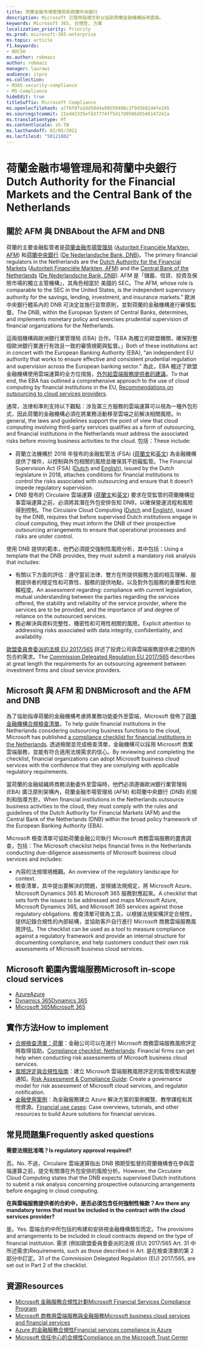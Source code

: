 ```yaml
---
title: 荷蘭金融市場管理局和荷蘭中央銀行
description: Microsoft 已發佈指導方針以協助荷蘭金融機構採用雲端。
keywords: Microsoft 365, 合規性, 方案
localization_priority: Priority
ms.prod: microsoft-365-enterprise
ms.topic: article
f1.keywords:
- NOCSH
ms.author: robmazz
author: robmazz
manager: laurawi
audience: itpro
ms.collection:
- M365-security-compliance
- MS-Compliance
hideEdit: true
titleSuffix: Microsoft Compliance
ms.openlocfilehash: a7f6f07a2dd58d4a99559488c3f9d3b92d4fe195
ms.sourcegitcommit: 21ed42335efd37774ff5d17d9586d5546147241a
ms.translationtype: HT
ms.contentlocale: zh-TW
ms.lasthandoff: 02/05/2021
ms.locfileid: "50121802"
---
```

# <a name="dutch-authority-for-the-financial-markets-and-the-central-bank-of-the-netherlands"></a><span data-ttu-id="4b40b-104">荷蘭金融市場管理局和荷蘭中央銀行</span><span class="sxs-lookup"><span data-stu-id="4b40b-104">Dutch Authority for the Financial Markets and the Central Bank of the Netherlands</span></span>

## <a name="about-the-afm-and-dnb"></a><span data-ttu-id="4b40b-105">關於 AFM 與 DNB</span><span class="sxs-lookup"><span data-stu-id="4b40b-105">About the AFM and DNB</span></span>

<span data-ttu-id="4b40b-106">荷蘭的主要金融監管者是[荷蘭金融市場管理局](https://afm.nl/en) ([Autoriteit Financiële Markten, AFM](https://afm.nl/)) 和[荷蘭中央銀行](https://www.dnb.nl/en/home/index.jsp) ([De Nederlandsche Bank, DNB](https://www.dnb.nl/home/))。</span><span class="sxs-lookup"><span data-stu-id="4b40b-106">The primary financial regulators in the Netherlands are the [Dutch Authority for the Financial Markets](https://afm.nl/en) ([Autoriteit Financiële Markten, AFM](https://afm.nl/)) and the [Central Bank of the Netherlands](https://www.dnb.nl/en/home/index.jsp) ([De Nederlandsche Bank, DNB](https://www.dnb.nl/home/)).</span></span> <span data-ttu-id="4b40b-107">AFM 是「儲蓄、信貸、投資及保險市場的獨立主管機構」，其角色相當於 美國的 SEC。</span><span class="sxs-lookup"><span data-stu-id="4b40b-107">The AFM, whose role is comparable to the SEC in the United States, is the independent supervisory authority for the savings, lending, investment, and insurance markets.”</span></span> <span data-ttu-id="4b40b-108">歐洲中央銀行體系內的 DNB 可決定並施行貨幣原則，並對荷蘭的金融機構進行審慎監督。</span><span class="sxs-lookup"><span data-stu-id="4b40b-108">The DNB, within the European System of Central Banks, determines, and implements monetary policy and exercises prudential supervision of financial organizations for the Netherlands.</span></span>  
  
<span data-ttu-id="4b40b-109">這兩個機構與歐洲銀行業管理局 (EBA) 合作。「EBA 為獨立的歐盟機關，確保對整個歐洲銀行業進行有效且一致的審慎規範與監督。」</span><span class="sxs-lookup"><span data-stu-id="4b40b-109">Both of these institutions act in concert with the European Banking Authority (EBA), “an independent EU authority that works to ensure effective and consistent prudential regulation and supervision across the European banking sector.”</span></span> <span data-ttu-id="4b40b-110">為此，EBA 概述了歐盟金融機構使用雲端運算的全方位措施，[外包給雲端服務提供者的建議](https://eba.europa.eu/sites/default/documents/files/documents/10180/1848359/c1005743-567e-40fc-a995-d05fb93df5d1/Draft%20Recommendation%20on%20outsourcing%20to%20Cloud%20Service%20%20%28EBA-CP-2017-06%29.pdf )。</span><span class="sxs-lookup"><span data-stu-id="4b40b-110">To that end, the EBA has outlined a comprehensive approach to the use of cloud computing by financial institutions in the EU, [Recommendations on outsourcing to cloud services providers](https://eba.europa.eu/sites/default/documents/files/documents/10180/1848359/c1005743-567e-40fc-a995-d05fb93df5d1/Draft%20Recommendation%20on%20outsourcing%20to%20Cloud%20Service%20%20%28EBA-CP-2017-06%29.pdf ).</span></span>  
  
<span data-ttu-id="4b40b-111">通常，法律和準則支持以下觀點：涉及第三方服務的雲端運算可以視為一種外包形式，因此荷蘭的金融機構必須在將業務活動移至雲端之前解決相關風險。</span><span class="sxs-lookup"><span data-stu-id="4b40b-111">In general, the laws and guidelines support the point of view that cloud computing involving third-party services qualifies as a form of outsourcing, and financial institutions in the Netherlands must address the associated risks before moving business activities to the cloud.</span></span> <span data-ttu-id="4b40b-112">包括：</span><span class="sxs-lookup"><span data-stu-id="4b40b-112">These include:</span></span>

- <span data-ttu-id="4b40b-113">荷蘭立法機構於 2018 年發布的金融監管法 (FSA) ([荷蘭文](https://wetten.overheid.nl/BWBR0020368/2018-02-09)和[英文](https://www.toezicht.dnb.nl/en/binaries/51-217291.pdf)) 為金融機構提供了條件，以控制與外包相關的風險並確保其不妨礙監管。</span><span class="sxs-lookup"><span data-stu-id="4b40b-113">The Financial Supervision Act (FSA) ([Dutch](https://wetten.overheid.nl/BWBR0020368/2018-02-09) and [English](https://www.toezicht.dnb.nl/en/binaries/51-217291.pdf)), issued by the Dutch legislature in 2018, attaches conditions for financial institutions to control the risks associated with outsourcing and ensure that it doesn’t impede regulatory supervision.</span></span>
- <span data-ttu-id="4b40b-114">DNB 發布的 Circulaire 雲端運算 ([荷蘭文](https://www.toezicht.dnb.nl/binaries/50-224828.pdf)和[英文](https://www.toezicht.dnb.nl/en/binaries/51-224828.pdf)) 要求在受監管的荷蘭機構從事雲端運算之前，必須將其潛在外包安排告知 DNB，以確保營運流程和風險得到控制。</span><span class="sxs-lookup"><span data-stu-id="4b40b-114">The Circulaire Cloud Computing ([Dutch](https://www.toezicht.dnb.nl/binaries/50-224828.pdf) and [English](https://www.toezicht.dnb.nl/en/binaries/51-224828.pdf)), issued by the DNB, requires that before supervised Dutch institutions engage in cloud computing, they must inform the DNB of their prospective outsourcing arrangements to ensure that operational processes and risks are under control.</span></span>

<span data-ttu-id="4b40b-115">使用 DNB 提供的範本，他們必須提交強制性風險分析，其中包括：</span><span class="sxs-lookup"><span data-stu-id="4b40b-115">Using a template that the DNB provides, they must submit a mandatory risk analysis that includes:</span></span>

- <span data-ttu-id="4b40b-116">有關以下方面的評估：遵守當前法律、雙方在所提供服務方面的相互理解、服務提供者的穩定性和可靠性、服務的提供地點，以及對外包服務的重要性和依賴程度。</span><span class="sxs-lookup"><span data-stu-id="4b40b-116">An assessment regarding: compliance with current legislation, mutual understanding between the parties regarding the services offered, the stability and reliability of the service provider, where the services are to be provided, and the importance of and degree of reliance on the outsourced services.</span></span>
- <span data-ttu-id="4b40b-117">務必解決與資料完整性、機密性和可用性相關的風險。</span><span class="sxs-lookup"><span data-stu-id="4b40b-117">Explicit attention to addressing risks associated with data integrity, confidentiality, and availability.</span></span>

<span data-ttu-id="4b40b-118">[歐盟委員會委派的法規 EU 2017/565](https://eur-lex.europa.eu/legal-content/EN/TXT/?uri=CELEX:32017R0565) 詳述了投資公司與雲端服務提供者之間的外包合約需求。</span><span class="sxs-lookup"><span data-stu-id="4b40b-118">The [Commission Delegated Regulation EU 2017/565](https://eur-lex.europa.eu/legal-content/EN/TXT/?uri=CELEX:32017R0565) describes at great length the requirements for an outsourcing agreement between investment firms and cloud service providers.</span></span>

## <a name="microsoft-and-the-afm-and-dnb"></a><span data-ttu-id="4b40b-119">Microsoft 與 AFM 和 DNB</span><span class="sxs-lookup"><span data-stu-id="4b40b-119">Microsoft and the AFM and DNB</span></span>

<span data-ttu-id="4b40b-120">為了協助指導荷蘭的金融機構考慮將業務功能委外至雲端，Microsoft 發佈了[荷蘭金融機構合規檢查清單](https://aka.ms/FinServ-Guide-Netherlands)。</span><span class="sxs-lookup"><span data-stu-id="4b40b-120">To help guide financial institutions in the Netherlands considering outsourcing business functions to the cloud, Microsoft has published [a compliance checklist for financial institutions in the Netherlands](https://aka.ms/FinServ-Guide-Netherlands).</span></span> <span data-ttu-id="4b40b-121">透過檢閱並完成檢查清單，金融機構可以採用 Microsoft 商業雲端服務，並能有符合適用法規需求的信心。</span><span class="sxs-lookup"><span data-stu-id="4b40b-121">By reviewing and completing the checklist, financial organizations can adopt Microsoft business cloud services with the confidence that they are complying with applicable regulatory requirements.</span></span>  
  
<span data-ttu-id="4b40b-122">當荷蘭的金融組織將商務活動委外至雲端時，他們必須遵循歐洲銀行業管理局 (EBA) 廣泛原則架構內，荷蘭金融市場管理局 (AFM) 和荷蘭中央銀行 (DNB) 的規則和指導方針。</span><span class="sxs-lookup"><span data-stu-id="4b40b-122">When financial institutions in the Netherlands outsource business activities to the cloud, they must comply with the rules and guidelines of the Dutch Authority for Financial Markets (AFM) and the Central Bank of the Netherlands (DNB) within the broad policy framework of the European Banking Authority (EBA).</span></span>  
  
<span data-ttu-id="4b40b-123">Microsoft 檢查清單可協助荷蘭金融公司執行 Microsoft 商務雲端服務的盡責調查，包括：</span><span class="sxs-lookup"><span data-stu-id="4b40b-123">The Microsoft checklist helps financial firms in the Netherlands conducting due-diligence assessments of Microsoft business cloud services and includes:</span></span>

- <span data-ttu-id="4b40b-124">內容的法規環境概觀。</span><span class="sxs-lookup"><span data-stu-id="4b40b-124">An overview of the regulatory landscape for context.</span></span>
- <span data-ttu-id="4b40b-125">檢查清單，其中提出要解決的問題，並根據法規規定，將 Microsoft Azure、Microsoft Dynamics 365 和 Microsoft 365 服務對應起來。</span><span class="sxs-lookup"><span data-stu-id="4b40b-125">A checklist that sets forth the issues to be addressed and maps Microsoft Azure, Microsoft Dynamics 365, and Microsoft 365 services against those regulatory obligations.</span></span> <span data-ttu-id="4b40b-126">檢查清單可做為工具，以根據法規架構評定合規性，提供記錄合規性的內部結構，並協助客戶自行進行 Microsoft 商務雲端服務風險評估。</span><span class="sxs-lookup"><span data-stu-id="4b40b-126">The checklist can be used as a tool to measure compliance against a regulatory framework and provide an internal structure for documenting compliance, and help customers conduct their own risk assessments of Microsoft business cloud services.</span></span>

## <a name="microsoft-in-scope-cloud-services"></a><span data-ttu-id="4b40b-127">Microsoft 範圍內雲端服務</span><span class="sxs-lookup"><span data-stu-id="4b40b-127">Microsoft in-scope cloud services</span></span>

- [<span data-ttu-id="4b40b-128">Azure</span><span class="sxs-lookup"><span data-stu-id="4b40b-128">Azure</span></span>](https://aka.ms/AzureCompliance)
- [<span data-ttu-id="4b40b-129">Dynamics 365</span><span class="sxs-lookup"><span data-stu-id="4b40b-129">Dynamics 365</span></span>](https://aka.ms/d365-compliance-list)
- [<span data-ttu-id="4b40b-130">Microsoft 365</span><span class="sxs-lookup"><span data-stu-id="4b40b-130">Microsoft 365</span></span>](https://aka.ms/o365-compliance-framework)

## <a name="how-to-implement"></a><span data-ttu-id="4b40b-131">實作方法</span><span class="sxs-lookup"><span data-stu-id="4b40b-131">How to implement</span></span>

- <span data-ttu-id="4b40b-132">[合規檢查清單：荷蘭](https://aka.ms/FinServ-Guide-Netherlands)：金融公司可以在進行 Microsoft 商務雲端服務風險評定時取得協助。</span><span class="sxs-lookup"><span data-stu-id="4b40b-132">[Compliance checklist: Netherlands](https://aka.ms/FinServ-Guide-Netherlands): Financial firms can get help when conducting risk assessments of Microsoft business cloud services.</span></span>
- <span data-ttu-id="4b40b-133">[風險評定與合規性指南](https://aka.ms/RiskGovernanceGuide)：建立 Microsoft 雲端服務風險評定的監管模型和調整通知。</span><span class="sxs-lookup"><span data-stu-id="4b40b-133">[Risk Assessment & Compliance Guide](https://aka.ms/RiskGovernanceGuide): Create a governance model for risk assessment of Microsoft cloud services, and regulator notification.</span></span>
- <span data-ttu-id="4b40b-134">[金融使用案例](/azure/industry/financial/)：為金融服務建立 Azure 解決方案的案例概覽、教學課程和其他資源。</span><span class="sxs-lookup"><span data-stu-id="4b40b-134">[Financial use cases](/azure/industry/financial/): Case overviews, tutorials, and other resources to build Azure solutions for financial services.</span></span>

## <a name="frequently-asked-questions"></a><span data-ttu-id="4b40b-135">常見問題集</span><span class="sxs-lookup"><span data-stu-id="4b40b-135">Frequently asked questions</span></span>

<span data-ttu-id="4b40b-136">**需要法規批准嗎？**</span><span class="sxs-lookup"><span data-stu-id="4b40b-136">**Is regulatory approval required?**</span></span>

<span data-ttu-id="4b40b-137">否。</span><span class="sxs-lookup"><span data-stu-id="4b40b-137">No.</span></span> <span data-ttu-id="4b40b-138">不過，Circulaire 雲端運算指出 DNB 預期受監督的荷蘭機構會在參與雲端運算之前，提交有關潛在外包安排的風險分析。</span><span class="sxs-lookup"><span data-stu-id="4b40b-138">However, the Circulaire Cloud Computing states that the DNB expects supervised Dutch institutions to submit a risk analysis concerning prospective outsourcing arrangements before engaging in cloud computing.</span></span>

<span data-ttu-id="4b40b-139">**在與雲端服務提供者的合約中，是否必須包含任何強制性條款？**</span><span class="sxs-lookup"><span data-stu-id="4b40b-139">**Are there any mandatory terms that must be included in the contract with the cloud services provider?**</span></span>

<span data-ttu-id="4b40b-140">是。</span><span class="sxs-lookup"><span data-stu-id="4b40b-140">Yes.</span></span> <span data-ttu-id="4b40b-141">雲端合約中所包括的佈建和安排視金融機構類型而定。</span><span class="sxs-lookup"><span data-stu-id="4b40b-141">The provisions and arrangements to be included in cloud contracts depend on the type of financial institution.</span></span> <span data-ttu-id="4b40b-142">需求 (例如歐盟委員會委派的法規 (EU) 2017/565 Art. 31 中所述需求)</span><span class="sxs-lookup"><span data-stu-id="4b40b-142">Requirements, such as those described in Art.</span></span> <span data-ttu-id="4b40b-143">是在檢查清單的第 2 部分中訂定。</span><span class="sxs-lookup"><span data-stu-id="4b40b-143">31 of the Commission Delegated Regulation (EU) 2017/565, are set out in Part 2 of the checklist.</span></span>

## <a name="resources"></a><span data-ttu-id="4b40b-144">資源</span><span class="sxs-lookup"><span data-stu-id="4b40b-144">Resources</span></span>

- [<span data-ttu-id="4b40b-145">Microsoft 金融服務合規性計劃</span><span class="sxs-lookup"><span data-stu-id="4b40b-145">Microsoft Financial Services Compliance Program</span></span>](https://aka.ms/FSCP-Print)
- [<span data-ttu-id="4b40b-146">Microsoft 商務用雲端服務與金融服務</span><span class="sxs-lookup"><span data-stu-id="4b40b-146">Microsoft business cloud services and financial services</span></span>](https://servicetrust.microsoft.com/viewpage/financialservicesoverview)
- [<span data-ttu-id="4b40b-147">Azure 的金融服務合規性</span><span class="sxs-lookup"><span data-stu-id="4b40b-147">Financial services compliance in Azure</span></span>](https://azure.microsoft.com/resources/videos/azurecon-2015-financial-services-compliance-in-azure/)
- [<span data-ttu-id="4b40b-148">Microsoft 信任中心的合規性</span><span class="sxs-lookup"><span data-stu-id="4b40b-148">Compliance on the Microsoft Trust Center</span></span>](https://www.microsoft.com/trust-center/compliance/compliance-overview)
